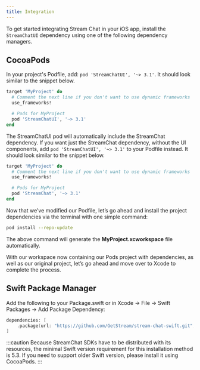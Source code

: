 ```yaml
---
title: Integration
---
```


To get started integrating Stream Chat in your iOS app, install the `StreamChatUI` dependency using one of the following dependency managers.

## CocoaPods

In your project's Podfile, add: `pod 'StreamChatUI', '~> 3.1'`. It should look similar to the snippet below.

```ruby
target 'MyProject' do
  # Comment the next line if you don't want to use dynamic frameworks
  use_frameworks!

  # Pods for MyProject
  pod 'StreamChatUI', '~> 3.1'
end
```

The StreamChatUI pod will automatically include the StreamChat dependency. If you want just the StreamChat dependency, without the UI components, add `pod 'StreamChatUI', '~> 3.1'` to your Podfile instead. It should look similar to the snippet below.

```ruby
target 'MyProject' do
  # Comment the next line if you don't want to use dynamic frameworks
  use_frameworks!

  # Pods for MyProject
  pod 'StreamChat', '~> 3.1'
end
```

Now that we’ve modified our Podfile, let’s go ahead and install the project dependencies via the terminal with one simple command:

```bash
pod install --repo-update
```

The above command will generate the **MyProject.xcworkspace** file automatically.

With our workspace now containing our Pods project with dependencies, as well as our original project, let’s go ahead and move over to Xcode to complete the process.

## Swift Package Manager

Add the following to your Package.swift or in Xcode -> File -> Swift Packages -> Add Package Dependency:

```swift
dependencies: [
    .package(url: "https://github.com/GetStream/stream-chat-swift.git", .upToNextMajor(from: "3.1"))
]
```


:::caution
Because StreamChat SDKs have to be distributed with its resources, the minimal Swift version requirement for this installation method is 5.3. If you need to support older Swift version, please install it using CocoaPods.
:::